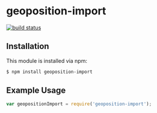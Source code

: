 # geoposition-import



[![build status](https://secure.travis-ci.org/Natsuke/geoposition-import.png)](http://travis-ci.org/Natsuke/geoposition-import)

## Installation

This module is installed via npm:

``` bash
$ npm install geoposition-import
```

## Example Usage

``` js
var geopositionImport = require('geoposition-import');
```
